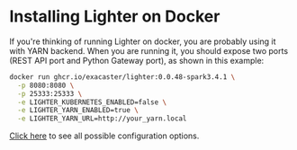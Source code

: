 # Installing Lighter on Docker

If you're thinking of running Lighter on docker, you are probably using it with YARN backend. When you are running it, you should expose two ports (REST API port and Python Gateway port), as shown in this example:

```bash
docker run ghcr.io/exacaster/lighter:0.0.48-spark3.4.1 \
  -p 8080:8080 \
  -p 25333:25333 \
  -e LIGHTER_KUBERNETES_ENABLED=false \
  -e LIGHTER_YARN_ENABLED=true \
  -e LIGHTER_YARN_URL=http://your_yarn.local
```

[Click here](./configuration.md) to see all possible configuration options.
